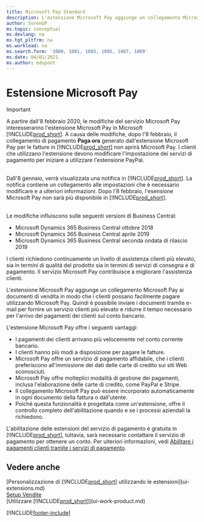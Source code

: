 ```yaml
---
title: Microsoft Pay Standard
description: L'estensione Microsoft Pay aggiunge un collegamento Microsoft Pay ai documenti di vendita in modo che i clienti possano facilmente pagare utilizzando Microsoft Pay.
author: SorenGP
ms.topic: conceptual
ms.devlang: na
ms.tgt_pltfrm: na
ms.workload: na
ms.search.form: '1080, 1081, 1083, 1085, 1087, 1089'
ms.date: 04/01/2021
ms.author: edupont
---
```

# <a name="the-microsoft-pay-extension" />Estensione Microsoft Pay

> [!IMPORTANT]
> A partire dall'8 febbraio 2020, le modifiche del servizio Microsoft Pay interesseranno l'estensione Microsoft Pay in Microsoft [!INCLUDE[prod_short](includes/prod_long.md)]. A causa delle modifiche, dopo l'8 febbraio, il collegamento di pagamento **Paga ora** generato dall'estensione Microsoft Pay per le fatture in [!INCLUDE[prod_short](includes/prod_short.md)] non aprirà Microsoft Pay. I clienti che utilizzano l'estensione devono modificare l'impostazione dei servizi di pagamento per iniziare a utilizzare l'estensione PayPal.<br /></br>
>
> Dall'8 gennaio, verrà visualizzata una notifica in [!INCLUDE[prod_short](includes/prod_short.md)]. La notifica contiene un collegamento alle impostazioni che è necessario modificare e a ulteriori informazioni. Dopo l'8 febbraio, l'esensione Microsoft Pay non sarà più disponibile in [!INCLUDE[prod_short](includes/prod_short.md)].<br /></br>
>
> Le modifiche influiscono sulle seguenti versioni di Business Central:
> - Microsoft Dynamics 365 Business Central ottobre 2018
> - Microsoft Dynamics 365 Business Central aprile 2019
> - Microsoft Dynamics 365 Business Central seconda ondata di rilascio 2019

I clienti richiedono continuamente un livello di assistenza clienti più elevato, sia in termini di qualità del prodotto sia in termini di servizi di consegna e di pagamento. Il servizio Microsoft Pay contribuisce a migliorare l'assistenza clienti.

L'estensione Microsoft Pay aggiunge un collegamento Microsoft Pay ai documenti di vendita in modo che i clienti possano facilmente pagare utilizzando Microsoft Pay. Quindi è possibile inviare i documenti tramite e-mail per fornire un servizio clienti più elevato e ridurre il tempo necessario per l'arrivo dei pagamenti dei clienti sul conto bancario.

L'estensione Microsoft Pay offre i seguenti vantaggi:
- I pagamenti dei clienti arrivano più velocemente nel conto corrente bancario.
- I clienti hanno più modi a disposizione per pagare le fatture.
- Microsoft Pay offre un servizio di pagamento affidabile, che i clienti preferiscono all'immissione dei dati delle carte di credito sui siti Web sconosciuti.
- Microsoft Pay offre molteplici modalità di gestione dei pagamenti, inclusa l'elaborazione delle carte di credito, come PayPal e Stripe.
- Il collegamento Microsoft Pay può essere incorporato automaticamente in ogni documento della fattura o dall'utente.
- Poiché questa funzionalità è progettata come un'estensione, offre il controllo completo dell'abilitazione quando e se i processi aziendali la richiedono.

L'abilitazione delle estensioni del servizio di pagamento è gratuita in [!INCLUDE[prod_short](includes/prod_short.md)], tuttavia, sarà necessario contattare il servizio di pagamento per ottenere un conto. Per ulteriori informazioni, vedi [Abilitare i pagamenti clienti tramite i servizi di pagamento](sales-how-enable-payment-service-extensions.md).

## <a name="see-also" />Vedere anche

[Personalizzazione di [!INCLUDE[prod_short](includes/prod_short.md)] utilizzando le estensioni](ui-extensions.md)  
[Setup Vendite](sales-setup-sales.md)  
[Utilizzare [!INCLUDE[prod_short](includes/prod_short.md)]](ui-work-product.md)  

[!INCLUDE[footer-include](includes/footer-banner.md)]
